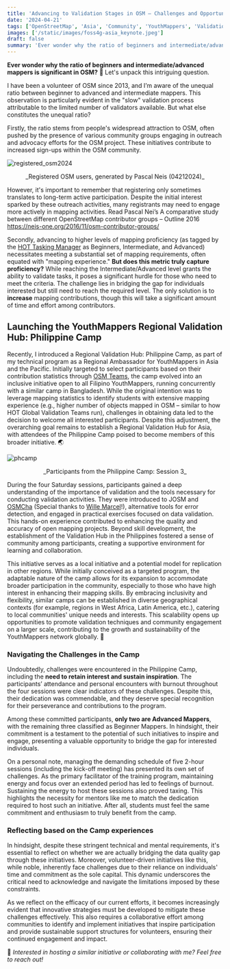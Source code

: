 ```yaml
---
title: 'Advancing to Validation Stages in OSM – Challenges and Opportunities from the Regional Validation Hub: Philippine Camp'
date: '2024-04-21'
tags: ['OpenStreetMap', 'Asia', 'Community', 'YouthMappers', 'Validation']
images: ['/static/images/foss4g-asia_keynote.jpeg']
draft: false
summary: 'Ever wonder why the ratio of beginners and intermediate/advanced mappers is significant in OSM? Let us unpack this intriguing question by navigating my experiences launching the first-ever Regional Validation Hub Philippine Camp.'
---
```


**Ever wonder why the ratio of beginners and intermediate/advanced mappers is significant in OSM?** 🤔 Let's unpack this intriguing question.

I have been a volunteer of OSM since 2013, and I’m aware of the unequal ratio between beginner to advanced and intermediate mappers. This observation is particularly evident in the "slow" validation process attributable to the limited number of validators available. But what else constitutes the unequal ratio?

Firstly, the ratio stems from people's widespread attraction to OSM, often pushed by the presence of various community groups engaging in outreach and advocacy efforts for the OSM project. These initiatives contribute to increased sign-ups within the OSM community.

![registered_osm2024](/static/images/registered_osm2024.png)

<center>_Registered OSM users, generated by Pascal Neis (04212024)_</center>

However, it's important to remember that registering only sometimes translates to long-term active participation. Despite the initial interest sparked by these outreach activities, many registrants may need to engage more actively in mapping activities. Read Pascal Nei’s A comparative study between different OpenStreetMap contributor groups – Outline 2016
https://neis-one.org/2016/11/osm-contributor-groups/

Secondly, advancing to higher levels of mapping proficiency (as tagged by the [HOT Tasking Manager](https://tasks.hotosm.org/) as Beginners, Intermediate, and Advanced) necessitates meeting a substantial set of mapping requirements, often equated with "mapping experience." **But does this metric truly capture proficiency?** While reaching the Intermediate/Advanced level grants the ability to validate tasks, it poses a significant hurdle for those who need to meet the criteria. The challenge lies in bridging the gap for individuals interested but still need to reach the required level. The only solution is to **increase** mapping contributions, though this will take a significant amount of time and effort among contributors.

## Launching the YouthMappers Regional Validation Hub: Philippine Camp

Recently, I introduced a Regional Validation Hub: Philippine Camp, as part of my technical program as a Regional Ambassador for YouthMappers in Asia and the Pacific. Initially targeted to select participants based on their contribution statistics through [OSM Teams](https://mapping.team/), the camp evolved into an inclusive initiative open to all Filipino YouthMappers, running concurrently with a similar camp in Bangladesh. While the original intention was to leverage mapping statistics to identify students with extensive mapping experience (e.g., higher number of objects mapped in OSM – similar to how HOT Global Validation Teams run), challenges in obtaining data led to the decision to welcome all interested participants. Despite this adjustment, the overarching goal remains to establish a Regional Validation Hub for Asia, with attendees of the Philippine Camp poised to become members of this broader initiative. 🌏

![phcamp](/static/images/phcamp.jpg)

<center>_Participants from the Philippine Camp: Session 3_</center>

During the four Saturday sessions, participants gained a deep understanding of the importance of validation and the tools necessary for conducting validation activities. They were introduced to JOSM and [OSMCha](https://osmcha.org/) (Special thanks to [Wille Marcel](https://wille.me)!), alternative tools for error detection, and engaged in practical exercises focused on data validation. This hands-on experience contributed to enhancing the quality and accuracy of open mapping projects. Beyond skill development, the establishment of the Validation Hub in the Philippines fostered a sense of community among participants, creating a supportive environment for learning and collaboration.

This initiative serves as a local initiative and a potential model for replication in other regions. While initially conceived as a targeted program, the adaptable nature of the camp allows for its expansion to accommodate broader participation in the community, especially to those who have high interest in enhancing their mapping skills. By embracing inclusivity and flexibility, similar camps can be established in diverse geographical contexts (for example, regions in West Africa, Latin America, etc.), catering to local communities' unique needs and interests. This scalability opens up opportunities to promote validation techniques and community engagement on a larger scale, contributing to the growth and sustainability of the YouthMappers network globally. 🤝

### Navigating the Challenges in the Camp

Undoubtedly, challenges were encountered in the Philippine Camp, including the **need to retain interest and sustain inspiration**. The participants’ attendance and personal encounters with burnout throughout the four sessions were clear indicators of these challenges. Despite this, their dedication was commendable, and they deserve special recognition for their perseverance and contributions to the program.

Among these committed participants, **only two are Advanced Mappers**, with the remaining three classified as Beginner Mappers. In hindsight, their commitment is a testament to the potential of such initiatives to inspire and engage, presenting a valuable opportunity to bridge the gap for interested individuals.

On a personal note, managing the demanding schedule of five 2-hour sessions (including the kick-off meeting) has presented its own set of challenges. As the primary facilitator of the training program, maintaining energy and focus over an extended period has led to feelings of burnout. Sustaining the energy to host these sessions also proved taxing. This highlights the necessity for mentors like me to match the dedication required to host such an initiative. After all, students must feel the same commitment and enthusiasm to truly benefit from the camp.

### Reflecting based on the Camp experiences

In hindsight, despite these stringent technical and mental requirements, it's essential to reflect on whether we are actually bridging the data quality gap through these initiatives. Moreover, volunteer-driven initiatives like this, while noble, inherently face challenges due to their reliance on individuals' time and commitment as the sole capital. This dynamic underscores the critical need to acknowledge and navigate the limitations imposed by these constraints.

As we reflect on the efficacy of our current efforts, it becomes increasingly evident that innovative strategies must be developed to mitigate these challenges effectively. This also requires a collaborative effort among communities to identify and implement initiatives that inspire participation and provide sustainable support structures for volunteers, ensuring their continued engagement and impact.

💌 _Interested in hosting a similar initiative or collaborating with me? Feel free to reach out!_

